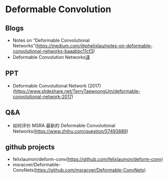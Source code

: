# Deformable Convolution

## Blogs
 - Notes on “Deformable Convolutional Networks”(https://medium.com/@phelixlau/notes-on-deformable-convolutional-networks-baaabbc11cf3)
 - Deformable Convolution Networks[译](http://www.jianshu.com/p/940d21c79aa3)

## PPT
 - Deformable Convolutional Network (2017)(https://www.slideshare.net/TerryTaewoongUm/deformable-convolutional-network-2017)

## Q&A
 - 如何评价 MSRA 最新的 Deformable Convolutional Networks(https://www.zhihu.com/question/57493889)

## github projects
 - felixlaumon/deform-conv(https://github.com/felixlaumon/deform-conv)
 - msracver/Deformable-ConvNets(https://github.com/msracver/Deformable-ConvNets)
 
